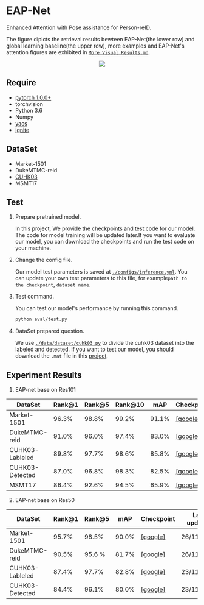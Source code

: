 # EAP-Net
Enhanced Attention with Pose assistance for Person-reID.

The figure dipicts the retrieval results bewteen EAP-Net(the lower row) and global learning baseline(the upper row), more examples and EAP-Net's attention figures are exhibited in [`More Visual Results.md`](https://github.com/EAP-Net/EAP-Net/blob/master/More%20Visual%20Results.md).
<p align="center"><img src="https://github.com/EAP-Net/EAP-Net/blob/master/query_result.png" /></p>

## Require
- [pytorch 1.0.0+](https://pytorch.org/)
- torchvision
- Python 3.6
- Numpy
- [yacs](https://github.com/rbgirshick/yacs)
- [ignite](https://pypi.org/project/pytorch-ignite/)

## DataSet
- Market-1501
- DukeMTMC-reid
- [CUHK03](http://www.ee.cuhk.edu.hk/~xgwang/CUHK_identification.html)
- MSMT17

## Test

1. Prepare pretrained model.  
  
    In this project, We provide the checkpoints and test code for our model. The code for model training will be updated later.If you want to evaluate our model, you can download the checkpoints and run the test code on your machine.

2. Change the config file.  
  
    Our model test parameters is saved at  [`./configs/inference.yml`](https://github.com/EAP-Net/EAP-Net/blob/master/configs/inference.yml). You can update your own test parameters to this file, for example`path to the checkpoint`, `dataset name`.

3. Test command.  
  
    You can test our model's performance by running this command.  
    ```bash
    python eval/test.py
    ```

4. DataSet prepared question.  
  
    We use [`./data/dataset/cuhk03.py`](https://github.com/EAP-Net/EAP-Net/blob/master/data/datasets/cuhk03.py) to divide the cuhk03 dataset into the labeled and detected. If you want to test our model, you should download the `.mat` file in this [project](https://github.com/zhunzhong07/person-re-ranking/tree/master/evaluation/data/CUHK03).

## Experiment Results
1. EAP-net base on Res101

|DataSet | Rank@1 | Rank@5 | Rank@10 | mAP| Checkpoint|
| -------- | ----- | ----- | ----- | ---- | ---- |
| Market-1501 | 96.3% | 98.8% | 99.2% | 91.1% |  [[google]](https://drive.google.com/file/d/1KdOO0Onp20tJhRgtGBvHF6B60iqAfBzh/view?usp=sharing) |
| DukeMTMC-reid | 91.0% | 96.0% | 97.4% | 83.0% | [[google]](https://drive.google.com/file/d/1Qc-QTtj_1c8dyZ6jUK0JWIVZ9U9VcXh9/view?usp=sharing) |
| CUHK03-Lableled | 89.8% | 97.7% | 98.6% | 85.8% | [[google]](https://drive.google.com/file/d/1FY3FKA8E-GWwrzJdFb-7Pqv0ZRnRXuGS/view?usp=sharing) |
| CUHK03-Detected | 87.0% | 96.8% | 98.3% | 82.5% | [[google]](https://drive.google.com/file/d/14cc1FQs4aYbb3e16j3Q2I-kHh_yjg7pY/view?usp=sharing) |
| MSMT17 | 86.4% | 92.6% | 94.5% | 65.9% | [[google]](https://drive.google.com/file/d/192JxOptm8wz2OJxjxmUK8DXFMLQ5MIE7/view?usp=sharing) |

2. EAP-net base on Res50

|DataSet | Rank@1 | Rank@5 | mAP| Checkpoint| Last updated|
| -------- | ----- | ----- | ---- | ---- | ---- |
| Market-1501 | 95.7% | 98.5% | 90.0% |  [[google]](https://drive.google.com/file/d/1Ylh4rFtSEMuZ27b_M8Gn4KnACDVQq6wR/view?usp=sharing) | 26/11/2019 |
| DukeMTMC-reid | 90.5% | 95.6 % | 81.7% | [[google]](https://drive.google.com/file/d/1MPB4sj8zW5MAIgSM07nZ_xpO_nupVunG/view?usp=sharing) | 26/11/2019 |
| CUHK03-Lableled | 87.4% | 97.7% |82.8% | [[google]](https://drive.google.com/file/d/1mdb5KGrT1zvcC17t6o4gxfWMEnJgiPh5/view?usp=sharing) | 23/11/2019 |
| CUHK03-Detected | 84.4% | 96.1% |80.0% | [[google]](https://drive.google.com/file/d/1wThu7RdCDlxJW6mN-RNJZzlTivDvdZck/view?usp=sharing) | 23/11/2019 |

